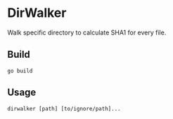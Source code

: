 # DirWalker

Walk specific directory to calculate SHA1 for every file.

## Build
`go build`

## Usage

`dirwalker [path] [to/ignore/path]...`
